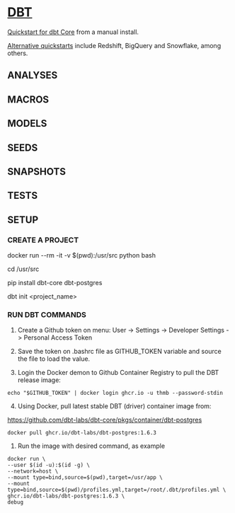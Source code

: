 # [DBT](https://www.getdbt.com)

[Quickstart for dbt Core](https://docs.getdbt.com/quickstarts/manual-install?step=1) from a manual install.

[Alternative quickstarts](https://docs.getdbt.com/quickstarts) include Redshift, BigQuery and Snowflake, among others.

## ANALYSES

## MACROS

## MODELS

## SEEDS

## SNAPSHOTS

## TESTS

## SETUP

### CREATE A PROJECT

docker run --rm -it -v $(pwd):/usr/src python bash

cd /usr/src

pip install dbt-core dbt-postgres

dbt init <project_name>


### RUN DBT COMMANDS

1. Create a Github token on menu: User -> Settings -> Developer Settings -> Personal Access Token

2. Save the token on .bashrc file as GITHUB_TOKEN variable and source the file to load the value.

3. Login the Docker demon to Github Container Registry to pull the DBT release image:

```console
echo "$GITHUB_TOKEN" | docker login ghcr.io -u thmb --password-stdin
```

4. Using Docker, pull latest stable DBT (driver) container image from:

https://github.com/dbt-labs/dbt-core/pkgs/container/dbt-postgres

```console
docker pull ghcr.io/dbt-labs/dbt-postgres:1.6.3
```

1. Run the image with desired command, as example

```console
docker run \
--user $(id -u):$(id -g) \
--network=host \
--mount type=bind,source=$(pwd),target=/usr/app \
--mount type=bind,source=$(pwd)/profiles.yml,target=/root/.dbt/profiles.yml \
ghcr.io/dbt-labs/dbt-postgres:1.6.3 \
debug
```


